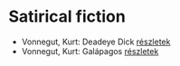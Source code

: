# Satirical fiction

- Vonnegut, Kurt: Deadeye Dick [részletek](../_details/Vonnegut%2C%20Kurt.md#id_1616)
- Vonnegut, Kurt: Galápagos [részletek](../_details/Vonnegut%2C%20Kurt.md#id_1619)